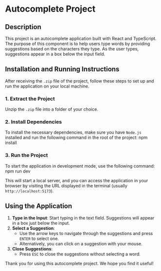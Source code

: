 # Autocomplete Project

## Description

This project is an autocomplete application built with React and TypeScript. The purpose of this component is to help users type words by providing suggestions based on the characters they type. As the user types, suggestions appear in a box below the input field.

## Installation and Running Instructions

After receiving the `.zip` file of the project, follow these steps to set up and run the application on your local machine.

### 1. Extract the Project

Unzip the `.zip` file into a folder of your choice.

### 2. Install Dependencies

To install the necessary dependencies, make sure you have `Node.js` installed and run the following command in the root of the project:
npm install

### 3. Run the Project

To start the application in development mode, use the following command:
npm run dev

This will start a local server, and you can access the application in your browser by visiting the URL displayed in the terminal (usually `http://localhost:5173`).

## Using the Application

1. **Type in the Input**: Start typing in the text field. Suggestions will appear in a box just below the input.
2. **Select a Suggestion**:
    - Use the arrow keys to navigate through the suggestions and press `ENTER` to select one.
    - Alternatively, you can click on a suggestion with your mouse.
3. **Close Suggestions**:
    - Press `ESC` to close the suggestions without selecting a word.

Thank you for using this autocomplete project. We hope you find it useful!

